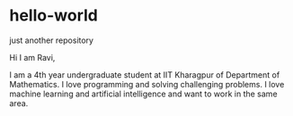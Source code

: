 # hello-world
just another repository

Hi I am Ravi,

I am a 4th year undergraduate student at IIT Kharagpur of Department of Mathematics. I love programming and solving challenging problems. I love machine learning and artificial intelligence and want to work in the same area.
